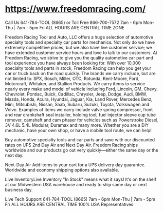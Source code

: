 # https://www.freedomracing.com/

Call Us 641-784-TOOL (8665) or Toll Free 866-700-7572
7am - 6pm Mon-Thu | 7am - 5pm Fri
ALL HOURS ARE CENTRAL TIME ZONE


Freedom Racing Tool and Auto, LLC offers a huge selection of automotive specialty tools and specialty car parts for mechanics. Not only do we have extremely competitive prices, but we also have live customer service; we have extended customer service hours and love to talk to our customers. At Freedom Racing, we strive to give you the quality automotive car part and tool experience you have always been looking for. With over 10,000 specialty tools and parts in stock, Freedom Racing can help you get your car or truck back on the road quickly. The brands we carry include, but are not limited to: SPX, Bosch, Miller, OTC, Rotunda, Kent-Moore, Ford, Motorcraft, Whitaker, and Stallion Products. We carry items to service nearly every make and model of vehicle including Ford, Lincoln, GM, Chevy, Chevrolet, Pontiac, Buick, Cadillac, Chrysler, Jeep, Dodge, Audi, BMW, Mazda, Honda, Acura, Hyundai, Jaguar, Kia, Land Rover, Mercedes Benz, Mini, Mitsubishi, Nissan, Saab, Subaru, Suzuki, Toyota, Volkswagen and Volvo. Examples of items we carry include valve spring compressor, front and rear crankshaft seal installer, holding tool, fuel injector sleeve cup tube remover, camshaft and cam phaser for vehicles such as Powerstroke Diesel, 3V 4.6L 5.4L Modular, Duramax and many more. Whether you are a DIY mechanic, have your own shop, or have a mobile tool route, we can help!

Buy automotive specialty tools and car parts and save with our discounted rates on UPS 2nd Day Air and Next Day Air. Freedom Racing ships worldwide and our products go out very quickly—either the same day or the next day.

Next-Day Air
Add items to your cart for a UPS delivery day guarantee. Worldwide and economy shipping options also available.

Live InventoryLive Inventory
"In Stock" means what it says! It's on the shelf at our Midwestern USA warehouse and ready to ship same day or next business day.

Live Tech Support
641-784-TOOL (8665)
7am - 6pm Mon-Thu | 7am - 5pm Fri
ALL HOURS ARE CENTRAL TIME
100% USA Representatives
